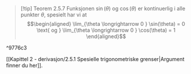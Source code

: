 
> [!tip] Teorem 2.5.7
> Funksjonen $\sin(\theta)$ og $\cos(\theta)$ er kontinuerlig i alle punkter $\theta$, spesielt har vi at
> $$\begin{aligned} \lim_{\theta \longrightarrow  0 } \sin(\theta) = 0 \text{ og } \lim_{\theta \longrightarrow 0 } \cos(\theta) = 1  \end{aligned}$$  

^9776c3

[[Kapittel 2 - derivasjon/2.5.1 Spesielle trigonometriske grenser|Argument finner du her]].
